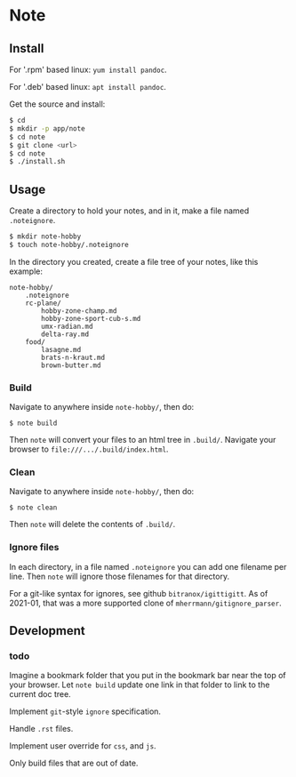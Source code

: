 # Note

## Install

For '.rpm' based linux:  `yum install pandoc`.

For '.deb' based linux:  `apt install pandoc`.

Get the source and install:
```bash
$ cd
$ mkdir -p app/note
$ cd note
$ git clone <url>
$ cd note
$ ./install.sh
```


## Usage

Create a directory to hold your notes, and in it, make a file named `.noteignore`.
```bash
$ mkdir note-hobby
$ touch note-hobby/.noteignore
```

In the directory you created, create a file tree of your notes, like this example:
```
note-hobby/
    .noteignore
    rc-plane/
        hobby-zone-champ.md
        hobby-zone-sport-cub-s.md
        umx-radian.md
        delta-ray.md
    food/
        lasagne.md
        brats-n-kraut.md
        brown-butter.md
```

### Build

Navigate to anywhere inside `note-hobby/`, then do:
```
$ note build
```
Then `note` will convert your files to an html tree in `.build/`.
Navigate your browser to `file:///.../.build/index.html`.


### Clean

Navigate to anywhere inside `note-hobby/`, then do:
```
$ note clean
```
Then `note` will delete the contents of `.build/`.


### Ignore files

In each directory, in a file named `.noteignore` you can add one filename per line.
Then `note` will ignore those filenames for that directory.

For a git-like syntax for ignores, see github `bitranox/igittigitt`.  As of 2021-01, that was a more supported clone of `mherrmann/gitignore_parser`.


## Development

### todo

Imagine a bookmark folder that you put in the bookmark bar near the top of your browser.
Let `note build` update one link in that folder to link to the current doc tree.

Implement `git`-style `ignore` specification.

Handle `.rst` files.

Implement user override for `css`, and `js`.

Only build files that are out of date.

